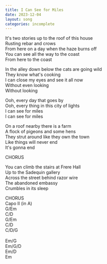 ```yaml
---
title: I Can See for Miles
date: 2023-12-04
layout: song
categories: incomplete
---
```

It's two stories up to the roof of this house  
Rusting rebar and crows  
From here on a day when the haze burns off  
You can see all the way to the coast  
From here to the coast  

In the alley down below the cats are going wild  
They know what's cooking  
I can close my eyes and see it all now  
Without even looking  
Without looking  

<div class="chorus">
  Ooh, every day that goes by<br />
  Ooh, every thing in this city of lights<br />
  I can see for miles<br />
  I can see for miles<br />
</div>

On a roof nearby there is a farm  
A flock of pigeons and some hens  
They strut around like they own the town  
Like things will never end  
It's gonna end  

<div class="chorus">CHORUS</div>

You can climb the stairs at Frere Hall  
Up to the Sadequin gallery  
Across the street behind razor wire  
The abandoned embassy  
Crumbles in its sleep

<div class="chorus">CHORUS</div>

<div class="chords">
  Capo II (in A)<br/>
  G/Em<br/>
  C/D<br/>
  G/Em<br/>
  C/D<br/>
  C/D/G<br/>
  <br/>
  Em/G<br/>
  Em/G/D<br/>
  Em/D<br/>
  Em<br/>
</div>
